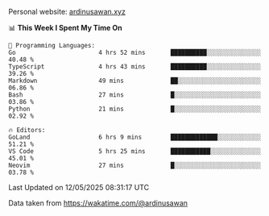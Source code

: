 Personal website: [ardinusawan.xyz](https://ardinusawan.xyz)

<!--START_SECTION:waka-->
📊 **This Week I Spent My Time On** 

```text
💬 Programming Languages: 
Go                       4 hrs 52 mins       ██████████░░░░░░░░░░░░░░░   40.48 % 
TypeScript               4 hrs 43 mins       ██████████░░░░░░░░░░░░░░░   39.26 % 
Markdown                 49 mins             ██░░░░░░░░░░░░░░░░░░░░░░░   06.86 % 
Bash                     27 mins             █░░░░░░░░░░░░░░░░░░░░░░░░   03.86 % 
Python                   21 mins             █░░░░░░░░░░░░░░░░░░░░░░░░   02.92 % 

🔥 Editors: 
GoLand                   6 hrs 9 mins        █████████████░░░░░░░░░░░░   51.21 % 
VS Code                  5 hrs 25 mins       ███████████░░░░░░░░░░░░░░   45.01 % 
Neovim                   27 mins             █░░░░░░░░░░░░░░░░░░░░░░░░   03.78 % 
```


 Last Updated on 12/05/2025 08:31:17 UTC
<!--END_SECTION:waka-->
Data taken from https://wakatime.com/@ardinusawan
